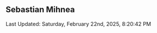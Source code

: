 <h2>Sebastian Mihnea</h2>

<!--RECENT_ACTIVITY:start-->
<!--RECENT_ACTIVITY:end-->
<!--RECENT_ACTIVITY:last_update-->
Last Updated: Saturday, February 22nd, 2025, 8:20:42 PM
<!--RECENT_ACTIVITY:last_update_end-->

<!---LOL-STATS-START-HERE--->
<!---LOL-STATS-END-HERE--->
